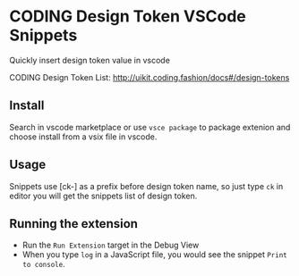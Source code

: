 # CODING Design Token VSCode Snippets

Quickly insert design token value in vscode

CODING Design Token List: http://uikit.coding.fashion/docs#/design-tokens

## Install
Search in vscode marketplace or use ```vsce package``` to package extenion and choose install from a vsix file in vscode.

## Usage

Snippets use [ck-] as a prefix before design token name, so just type ```ck``` in editor you will get the snippets list of design token.

## Running the extension

- Run the `Run Extension` target in the Debug View
- When you type `log` in a JavaScript file, you would see the snippet `Print to console`.